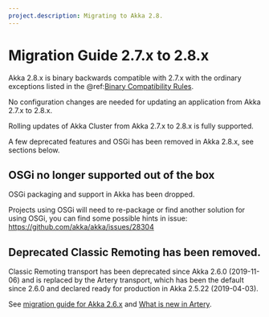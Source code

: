```yaml
---
project.description: Migrating to Akka 2.8.
---
```

# Migration Guide 2.7.x to 2.8.x

Akka 2.8.x is binary backwards compatible with 2.7.x with the ordinary exceptions listed in the
@ref:[Binary Compatibility Rules](../common/binary-compatibility-rules.md).

No configuration changes are needed for updating an application from Akka 2.7.x to 2.8.x.

Rolling updates of Akka Cluster from Akka 2.7.x to 2.8.x is fully supported.

A few deprecated features and OSGi has been removed in Akka 2.8.x, see sections below.

## OSGi no longer supported out of the box

OSGi packaging and support in Akka has been dropped.

Projects using OSGi will need to re-package or find another solution for using OSGi, you can find some possible hints
in issue: https://github.com/akka/akka/issues/28304

## Deprecated Classic Remoting has been removed.

Classic Remoting transport has been deprecated since Akka 2.6.0 (2019-11-06) and is replaced by the Artery transport,
which has been the default since 2.6.0 and declared ready for production in Akka 2.5.22 (2019-04-03).

See [migration guide for Akka 2.6.x](https://doc.akka.io/docs/akka/2.6/project/migration-guide-2.5.x-2.6.x.html#default-remoting-is-now-artery-tcp)
and [What is new in Artery](https://doc.akka.io/docs/akka/2.6/remoting-artery.html#what-is-new-in-artery).
